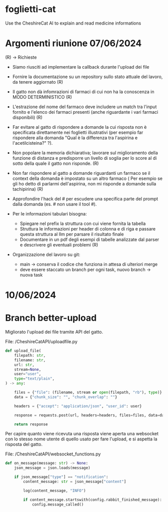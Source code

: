 # foglietti-cat
Use the CheshireCat AI to explain and read medicine informations

# Argomenti riunione 07/06/2024

(R) -> Richieste

- Siamo riusciti ad implementare la callback durante l'upload dei file

- Fornire la documentazione su un repository sullo stato attuale del lavoro, da tenere aggiornato (R)

- Il gatto non dà infomrazioni di farmaci di cui non ha la conoscenza in MODO DETERMINISTICO (R)

- L'estrazione del nome del farmaco deve includere un match tra l'input fornito e l'elenco dei farmaci presenti (anche riguardante i vari farmaci disponibili) (R)

- Far evitare al gatto di rispondere a domande la cui risposta non è specificata direttamente nei foglietti illustrativi (per esempio far rispondere alla domanda "Qual è la differenza tra l'aspirina e l'acetilcisteina?" ?).

- Non popolare la memoria dichiarativa; lavorare sul miglioramento della funzione di distanza e predisporre un livello di soglia per lo score al di sotto della quale il gatto non risponde. (R)

- Non far rispondere al gatto a domande riguardanti un farmaco se il context della domanda è impostato su un altro farmaco ( Per esempio se gli ho detto di parlarmi dell'aspirina, non mi risponde a domande sulla tachipirina) (R)

- Approfondire l'hack del # per escudere una specifica parte del prompt dalla domanda (es. # non usare il tool #).

- Per le informazioni tabulari bisogna:

  - Spiegare nel prefix la struttura con cui viene fornita la tabella
  - Struttura le informazioni per header di colonna e di riga e passare questa struttura al llm per parsare il risultato finale
  - Documentare in un pdf degli esempi di tabelle analizzate dal parser e descrivere gli eventuali problemi (R)

- Organizzazione del lavoro su git:
  - main -> conserva il codice che funziona in attesa di ulteriori merge
  - deve essere staccato un branch per ogni task, nuovo branch -> nuova task

# 10/06/2024

# Branch better-upload
Migliorato l'upload dei file tramite API del gatto.

File: /CheshireCatAPI/uploadfile.py
```python
def upload_file(
    filepath: str,
    filename: str,
    url: str,
    stream=None,
    user="user",
    type="text/plain",
) -> any:

    files = {"file": (filename, stream or open(filepath, "rb"), type)}
    data = {"chunk_size": "", "chunk_overlap": ""}

    headers = {"accept": "application/json", "user_id": user}

    response = requests.post(url, headers=headers, files=files, data=data)

    return response
```

Per capire quanto viene ricevuta una risposta viene aperta una websocket con lo stesso nome utente di quello usato per fare l'upload, e si aspetta la risposta del gatto.

File: /CheshireCatAPI/websocket_functions.py
```python
def on_message(message: str) -> None:
    json_message = json.loads(message)

    if json_message["type"] == "notification":
        content_message: str = json_message["content"]

        log(content_message, "INFO")

        if content_message.startswith(config.rabbit_finished_message):
            config.message_called()
```
